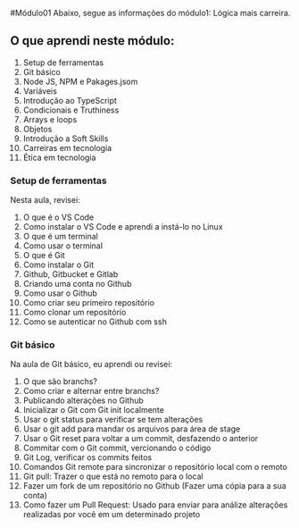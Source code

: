 #Módulo01
Abaixo, segue as informações do módulo1: Lógica mais carreira.

## O que aprendi neste módulo:

1. Setup de ferramentas
2. Git básico
3. Node JS, NPM e Pakages.jsom
4. Variáveis
5. Introdução ao TypeScript
6. Condicionais e Truthiness
7. Arrays e loops
8. Objetos
9. Introdução a Soft Skills
10. Carreiras em tecnologia
11. Ética em tecnologia

### Setup de ferramentas
Nesta aula, revisei:
1. O que é o VS Code
2. Como instalar o VS Code e aprendi a instá-lo no Linux
3. O que é um terminal
4. Como usar o terminal
5. O que é Git
6. Como instalar o Git
7. Github, Gitbucket e Gitlab
8. Criando uma conta no Github
9. Como usar o Github
10. Como criar seu primeiro repositório
11. Como clonar um repositório
12. Como se autenticar no Github com ssh

### Git básico
Na aula de Git básico, eu aprendi ou revisei:
1. O que são branchs?
2. Como criar e alternar entre branchs?
3. Publicando alterações no Github
4. Inicializar o Git com Git init localmente
5. Usar o git status para verificar se tem alterações
6. Usar o git add para mandar os arquivos para área de stage
7. Usar o Git reset para voltar a um commit, desfazendo o anterior
8. Commitar com o Git commit, vercionando o código
9. Git Log, verificar os commits feitos
10. Comandos Git remote para sincronizar o repositório local com o remoto
11. Git pull: Trazer o que está no remoto para o local
12. Fazer um fork de um repositório no Github (Fazer uma cópia para a sua conta)
13. Como fazer um Pull Request: Usado para enviar para análize alterações realizadas por você em um determinado projeto
